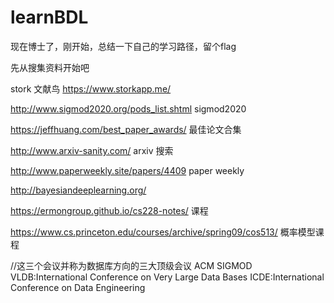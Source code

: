 # learnBDL
现在博士了，刚开始，总结一下自己的学习路径，留个flag


先从搜集资料开始吧

stork  文献鸟 https://www.storkapp.me/

http://www.sigmod2020.org/pods_list.shtml  sigmod2020

https://jeffhuang.com/best_paper_awards/   最佳论文合集

http://www.arxiv-sanity.com/     arxiv 搜索

http://www.paperweekly.site/papers/4409  paper weekly

http://bayesiandeeplearning.org/ 

https://ermongroup.github.io/cs228-notes/   课程

https://www.cs.princeton.edu/courses/archive/spring09/cos513/   概率模型课程



//这三个会议并称为数据库方向的三大顶级会议 
ACM SIGMOD
VLDB:International Conference on Very Large Data Bases
ICDE:International Conference on Data Engineering

